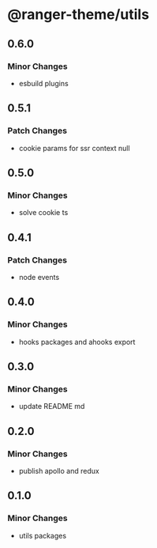 # @ranger-theme/utils

## 0.6.0

### Minor Changes

- esbuild plugins

## 0.5.1

### Patch Changes

- cookie params for ssr context null

## 0.5.0

### Minor Changes

- solve cookie ts

## 0.4.1

### Patch Changes

- node events

## 0.4.0

### Minor Changes

- hooks packages and ahooks export

## 0.3.0

### Minor Changes

- update README md

## 0.2.0

### Minor Changes

- publish apollo and redux

## 0.1.0

### Minor Changes

- utils packages
